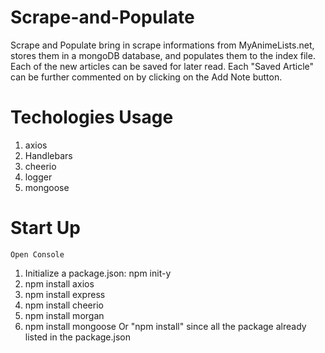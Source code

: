 # Scrape-and-Populate
Scrape and Populate bring in scrape informations from MyAnimeLists.net, stores them in a mongoDB database, and populates them to the index file. Each of the new articles can be saved for later read. Each "Saved Article" can be further commented on by clicking on the Add Note button.

# Techologies Usage
1.  axios
2.  Handlebars
3.  cheerio
4.  logger
5.  mongoose


# Start Up
    Open Console
1.  Initialize a package.json: npm init-y
2.  npm install axios
3.  npm install express
4.  npm install cheerio
5.  npm install morgan
6.  npm install mongoose
Or "npm install" since all the package already listed in the package.json 
